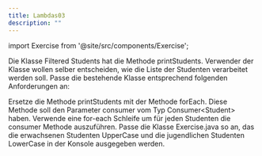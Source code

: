 ```yaml
---
title: Lambdas03
description: ""
---
```


import Exercise from '@site/src/components/Exercise';

Die Klasse Filtered Students hat die Methode printStudents. Verwender der 
Klasse wollen selber entscheiden, wie die Liste der Studenten verarbeitet
werden soll. Passe die bestehende Klasse entsprechend folgenden Anforderungen 
an:

Ersetze die Methode printStudents mit der Methode forEach. Diese Methode soll
den Parameter consumer vom Typ Consumer&lt;Student&gt; haben. Verwende eine for-each
Schleife um für jeden Studenten die consumer Methode auszuführen. Passe die 
Klasse Exercise.java so an, das die erwachsenen Studenten UpperCase und die 
jugendlichen Studenten LowerCase in der Konsole ausgegeben werden.

<Exercise pullRequest="69" branchSuffix="lambdas/03" />
